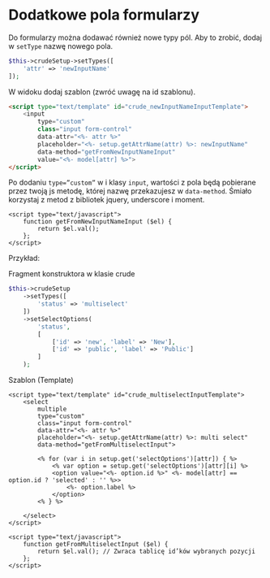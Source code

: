 Dodatkowe pola formularzy
===

Do formularzy można dodawać również nowe typy pól. Aby to zrobić, dodaj w `setType` nazwę nowego pola.

```php
$this->crudeSetup->setTypes([
    'attr' => 'newInputName'
]);
```

W widoku dodaj szablon (zwróć uwagę na id szablonu).

```html
<script type="text/template" id="crude_newInputNameInputTemplate">
    <input
        type="custom"
        class="input form-control"
        data-attr="<%- attr %>"
        placeholder="<%- setup.getAttrName(attr) %>: newInputName"
        data-method="getFromNewInputNameInput"
        value="<%- model[attr] %>">
</script>
```


Po dodaniu `type=”custom”` w i klasy `input`, wartości z pola będą pobierane przez twoją js metodę, której nazwę przekazujesz w `data-method`.
Śmiało korzystaj z metod z bibliotek jquery, underscore i moment.

```
<script type="text/javascript">
    function getFromNewInputNameInput ($el) {
        return $el.val();
    };
</script>
```

Przykład:

Fragment konstruktora w klasie crude

```php
$this->crudeSetup
    ->setTypes([
        'status' => 'multiselect'
    ])
    ->setSelectOptions(
        'status',
        [
            ['id' => 'new', 'label' => 'New'],
            ['id' => 'public', 'label' => 'Public']
        ]
    );
```

Szablon (Template)

```
<script type="text/template" id="crude_multiselectInputTemplate">
    <select
        multiple
        type="custom"
        class="input form-control"
        data-attr="<%- attr %>"
        placeholder="<%- setup.getAttrName(attr) %>: multi select"
        data-method="getFromMultiselectInput">

        <% for (var i in setup.get('selectOptions')[attr]) { %>
            <% var option = setup.get('selectOptions')[attr][i] %>
            <option value="<%- option.id %>" <%- model[attr] == option.id ? 'selected' : '' %>>
                <%- option.label %>
            </option>
        <% } %>

    </select>
</script>

<script type="text/javascript">
    function getFromMultiselectInput ($el) {
        return $el.val(); // Zwraca tablicę id’ków wybranych pozycji
    };
</script>
```
